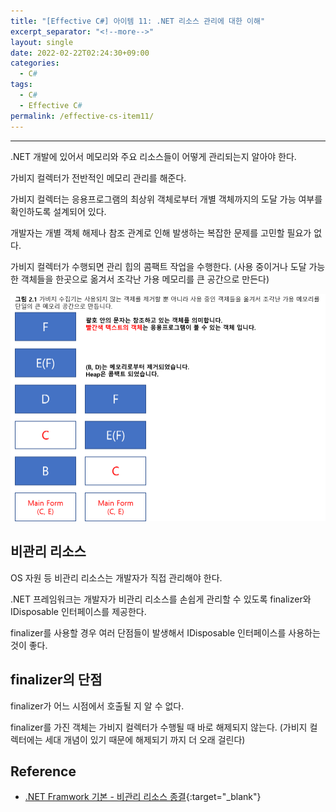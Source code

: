 ```yaml
---
title: "[Effective C#] 아이템 11: .NET 리소스 관리에 대한 이해"
excerpt_separator: "<!--more-->"
layout: single
date: 2022-02-22T02:24:30+09:00
categories:
  - C#
tags:
  - C#
  - Effective C#
permalink: /effective-cs-item11/
---
```

---
.NET 개발에 있어서 메모리와 주요 리소스들이 어떻게 관리되는지 알아야 한다.
<!--more-->

가비지 컬렉터가 전반적인 메모리 관리를 해준다.

가비지 컬렉터는 응용프로그램의 최상위 객체로부터 개별 객체까지의 도달 가능 여부를 확인하도록 설계되어 있다.

개발자는 개별 객체 해제나 참조 관계로 인해 발생하는 복잡한 문제를 고민할 필요가 없다.

가비지 컬렉터가 수행되면 관리 힙의 콤팩트 작업을 수행한다.
(사용 중이거나 도달 가능한 객체들을 한곳으로 옮겨서 조각난 가용 메모리를 큰 공간으로 만든다)

![garbage collector](/assets/post-images/effective-cs-item11/garbage-collector.png)

## 비관리 리소스
OS 자원 등 비관리 리소스는 개발자가 직접 관리해야 한다.

.NET 프레임워크는 개발자가 비관리 리소스를 손쉽게 관리할 수 있도록 finalizer와 IDisposable 인터페이스를 제공한다.

finalizer를 사용할 경우 여러 단점들이 발생해서 IDisposable 인터페이스를 사용하는 것이 좋다.

## finalizer의 단점
finalizer가 어느 시점에서 호출될 지 알 수 없다.

finalizer를 가진 객체는 가비지 컬렉터가 수행될 때 바로 해제되지 않는다.
(가비지 컬렉터에는 세대 개념이 있기 때문에 해제되기 까지 더 오래 걸린다)


## Reference
* [.NET Framwork 기본 - 비관리 리소스 종결](https://blog.shovelman.dev/594){:target="_blank"}

